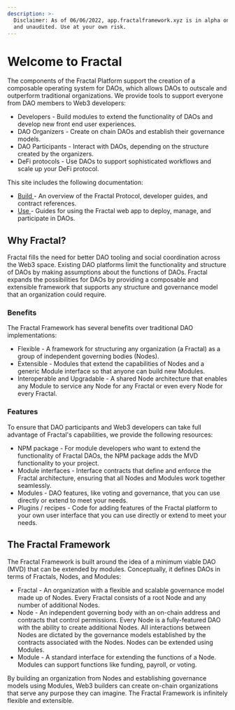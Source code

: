 ```yaml
---
description: >-
  Disclaimer: As of 06/06/2022, app.fractalframework.xyz is in alpha on mainnet
  and unaudited. Use at your own risk.
---
```


# Welcome to Fractal

The components of the Fractal Platform support the creation of a composable operating system for DAOs, which allows DAOs to outscale and outperform traditional organizations. We provide tools to support everyone from DAO members to Web3 developers:

* Developers - Build modules to extend the functionality of DAOs and develop new front end user experiences.
* DAO Organizers - Create on chain DAOs and establish their governance models.
* DAO Participants - Interact with DAOs, depending on the structure created by the organizers.
* DeFi protocols - Use DAOs to support sophisticated workflows and scale up your DeFi protocol.

This site includes the following documentation:

* [Build ](build/developer-overview.md)- An overview of the Fractal Protocol, developer guides, and contract references.
* [Use ](broken-reference)- Guides for using the Fractal web app to deploy, manage, and participate in DAOs.

## Why Fractal?

Fractal fills the need for better DAO tooling and social coordination across the Web3 space. Existing DAO platforms limit the functionality and structure of DAOs by making assumptions about the functions of DAOs. Fractal expands the possibilities for DAOs by providing a composable and extensible framework that supports any structure and governance model that an organization could require.

### Benefits

The Fractal Framework has several benefits over traditional DAO implementations:

* Flexible - A framework for structuring any organization (a Fractal) as a group of independent governing bodies (Nodes).
* Extensible - Modules that extend the capabilities of Nodes and a generic Module interface so that anyone can build new Modules.
* Interoperable and Upgradable - A shared Node architecture that enables any Module to service any Node for any Fractal or even every Node for every Fractal.

### Features

To ensure that DAO participants and Web3 developers can take full advantage of Fractal's capabilities, we provide the following resources:

* NPM package - For module developers who want to extend the functionality of Fractal DAOs, the NPM package adds the MVD functionality to your project.
* Module interfaces - Interface contracts that define and enforce the Fractal architecture, ensuring that all Nodes and Modules work together seamlessly.
* Modules - DAO features, like voting and governance, that you can use directly or extend to meet your needs.
* Plugins / recipes - Code for adding features of the Fractal platform to your own user interface that you can use directly or extend to meet your needs.

## The Fractal Framework

The Fractal Framework is built around the idea of a minimum viable DAO (MVD) that can be extended by modules. Conceptually, it defines DAOs in terms of Fractals, Nodes, and Modules:

* Fractal - An organization with a flexible and scalable governance model made up of Nodes. Every Fractal consists of a root Node and any number of additional Nodes.
* Node - An independent governing body with an on-chain address and contracts that control permissions. Every Node is a fully-featured DAO with the ability to create additional Nodes. All interactions between Nodes are dictated by the governance models established by the contracts associated with the Nodes. Nodes can be extended using Modules.
* Module - A standard interface for extending the functions of a Node. Modules can support functions like funding, payroll, or voting.

By building an organization from Nodes and establishing governance models using Modules, Web3 builders can create on-chain organizations that serve any purpose they can imagine. The Fractal Framework is infinitely flexible and extensible.

